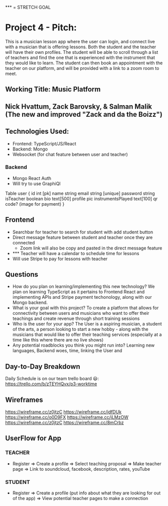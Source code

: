 *** = STRETCH GOAL

# Project 4 - Pitch:
This is a musician lesson app where the user can login, and connect live with a musician that is offering lessons.  Both the student and the teacher will have their own profiles.  The student will be able to scroll through a list of teachers and find the one that is experienced with the instrument that they would like to learn.  The student can then book an appointment with the teacher on our platform, and will be provided with a link to a zoom room to meet.

## Working Title: Music Platform


## Nick Hvattum, Zack Barovsky, & Salman Malik (The new and improved "Zack and da the Boizz")


## Technologies Used:
- Frontend: TypeScript/JS/React
- Backend: Mongo
- Websocket (for chat feature between user and teacher)

### Backend
- Mongo React Auth
- Will try to use GraphiQl

Table user {
  id int [pk]
  name string
  email string [unique]
  password string
  isTeacher boolean
  bio text[500]
  profile pic
  instrumentsPlayed text[100]
  qr code? (image for payment)
}


## Frontend
- Searchbar for teacher to search for student with add student button
- Direct message feature between student and teacher once they are connected
    - Zoom link will also be copy and pasted in the direct message feature
- *** Teacher will have a calendar to schedule time for lessons
- Will use Stripe to pay for lessons with teacher

## Questions
- How do you plan on learning/implementing this new technology?
    We plan on learning TypeScript as it pertains to Frontend React and implementing APIs and Stripe payment techonology, along with our Mongo backend.
- What is your goal with this project?
    To create a platform that allows for connectivity between users and musicians who want to offer their teachings and create revenue through short training sessions
- Who is the user for your app?
    The User is a aspiring musician, a student of the arts, a person looking to start a new hobby - along with the musicians that would like to offer their teaching services (especially at a time like this where there are no live shows)
- Any potential roadblocks you think you might run into?
    Learning new languages, Backend woes, time, linking the User and 



## Day-to-Day Breakdown

Daily Schedule is on our team trello board 😃:
https://trello.com/b/zTEYHQvx/p3-worktime


## Wireframes
https://wireframe.cc/z0jtzC
https://wireframe.cc/jdfDUk
https://wireframe.cc/o0D9FX
https://wireframe.cc/jLMzOW
https://wireframe.cc/z0jtzC
https://wireframe.cc/8mCrbz


## UserFlow for App

### TEACHER
- Register  =>  Create a profile  =>  Select teaching proposal  =>  Make teacher page  =>  Link to soundcloud, facebook, description, rates, youTube

### STUDENT
- Register  =>  Create a profile (put info about what they are looking for out of the app)  =>  View potential teacher pages to make a connection
